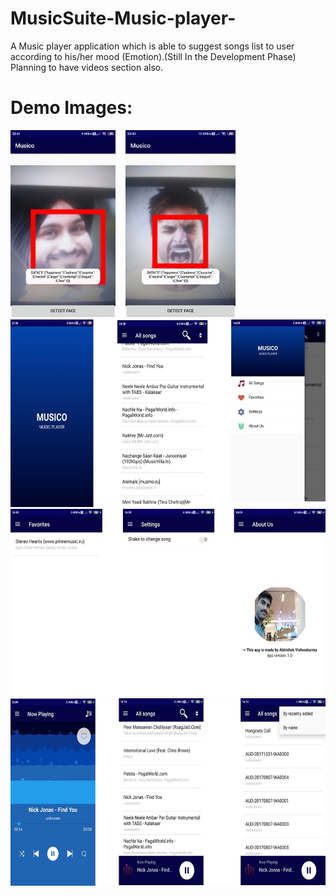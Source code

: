 # MusicSuite-Music-player-
A Music player application which is able to suggest songs list to user according to his/her mood (Emotion).(Still In the Development Phase)
Planning to have videos section also.

# Demo Images:

<span><img src="https://github.com/Abhishek765/Musico-Music-player/blob/master/sampleImages/demo1.jpeg" width="auto" height="300">&#160;&#160;&#160;
<img src="https://github.com/Abhishek765/Musico-Music-player/blob/master/sampleImages/demo2.jpeg" width="auto" height="300"></span>
<img src="https://github.com/Abhishek765/Musico-Music-player/blob/master/sampleImages/demo3.jpeg" width="auto" height="300"><br>
<img src="https://github.com/Abhishek765/Musico-Music-player/blob/master/sampleImages/demo4.jpeg" width="auto" height="300"><br>
<img src="https://github.com/Abhishek765/Musico-Music-player/blob/master/sampleImages/demo5.jpeg" width="auto" height="300"><br>
